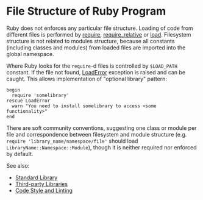 # File Structure of Ruby Program

Ruby does not enforces any particular file structure. Loading of code from different files is performed by [require](ref:Kernel#require), [require_relative](ref:Kernel#require_relative) or [load](ref:Kernel#require_relative). Filesystem structure is not related to modules structure, because all constants (including classes and modules) from loaded files are imported into the global namespace.

Where Ruby looks for the `require`-d files is controlled by `$LOAD_PATH` constant. If the file not found, [LoadError](../builtin/exception/exception-classes.md#loaderror) exception is raised and can be caught. This allows implementation of "optional library" pattern:

    begin
      require 'somelibrary'
    rescue LoadError
      warn "You need to install somelibrary to access <some functionality>"
    end

There are soft community conventions, suggesting one class or module per file and correspondence
between filesystem and module structure (e.g. `require 'library_name/namespace/file'` should load
`LibraryName::Namespace::Module`), though it is neither required nor enforced by default.

See also:

* [Standard Library](../stdlib.md)
* [Third-party Libraries](../developing/libraries.md)
* [Code Style and Linting](../developing/code-style.md)